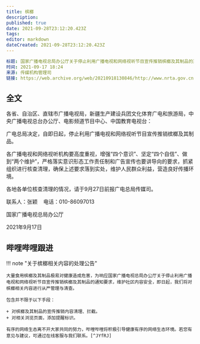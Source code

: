 ```yaml
---
title: 槟榔
description: 
published: true
date: 2021-09-28T23:12:20.423Z
tags:
editor: markdown
dateCreated: 2021-09-28T23:12:20.423Z
---
```


```YAML
标题: 国家广播电视总局办公厅关于停止利用广播电视和网络视听节目宣传推销槟榔及其制品的通知
时间: 2021-09-17 18:24
来源: 传媒机构管理司
链接: https://web.archive.org/web/20210918130846/http://www.nrta.gov.cn/art/2021/9/17/art_113_57933.html
```

## 全文

各省、自治区、直辖市广播电视局，新疆生产建设兵团文化体育广电和旅游局，中央广播电视总台办公厅、电影频道节目中心、中国教育电视台：

广电总局决定，自即日起，停止利用广播电视和网络视听节目宣传推销槟榔及其制品。

各广播电视和网络视听机构要高度重视，增强“四个意识”、坚定“四个自信”、做到“两个维护”，严格落实意识形态工作责任制和广告宣传也要讲导向的要求，抓紧组织进行核查清理，确保上述要求落到实处，维护人民群众利益，营造良好传播环境。

各地各单位核查清理的情况，请于9月27日前报广电总局传媒司。

联系人：张颖    电话：010-86097013

国家广播电视总局办公厅

2021年9月17日

## 哔哩哔哩跟进

!!! note "关于槟榔相关内容的处理公告"

    大量食用槟榔及其制品极易对健康造成危害，为响应国家广播电视总局办公厅关于停止利用广播电视和网络视听节目宣传推销槟榔及其制品的通知要求，维护社区内容安全，即日起，我们将对槟榔相关内容进行从严管理与清查。
    
    包含并不限于以下手段：
    
    + 对槟榔及其制品的宣传推销内容清理、拦截。
    + 对相关浏览页面，添加提醒标识。
    
    有序的网络生态离不开大家共同的努力，哔哩哔哩将积极引导健康有序的网络生态环境。若您有意见与建议，可通过在线客服与我们联系。[^JYfRJ]

[^JYfRJ]: 《[关于槟榔相关内容的处理公告](https://archive.is/JYfRJ "https://www.bilibili.com/read/cv13317048")》, 哔哩哔哩.
